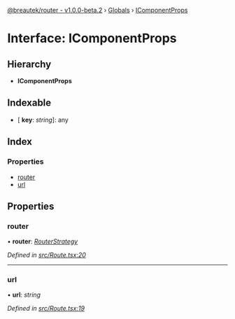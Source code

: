[@breautek/router - v1.0.0-beta.2](../README.md) › [Globals](../globals.md) › [IComponentProps](icomponentprops.md)

# Interface: IComponentProps

## Hierarchy

* **IComponentProps**

## Indexable

* \[ **key**: *string*\]: any

## Index

### Properties

* [router](icomponentprops.md#router)
* [url](icomponentprops.md#url)

## Properties

###  router

• **router**: *[RouterStrategy](../classes/routerstrategy.md)*

*Defined in [src/Route.tsx:20](https://github.com/breautek/router/blob/658faf7/src/Route.tsx#L20)*

___

###  url

• **url**: *string*

*Defined in [src/Route.tsx:19](https://github.com/breautek/router/blob/658faf7/src/Route.tsx#L19)*
